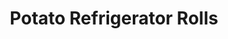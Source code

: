 ---
title: Potato Refrigerator Rolls
description: ''
tags: family dessert draft
source: Barbara Rearden
yield: ''
ingredients: 
- 1 cup mashed potato
- 2/3 cup butter
- 1/2 cup sugar
- 6 to 8 cups flower
- 1 tsp salt
- 2 eggs, beaten
- 1 yeast cake
- 1/2 cup warm potato water
- 1 cup warm milk
instructions: 
- mix
- confusing --- need to parse through it ????
---
